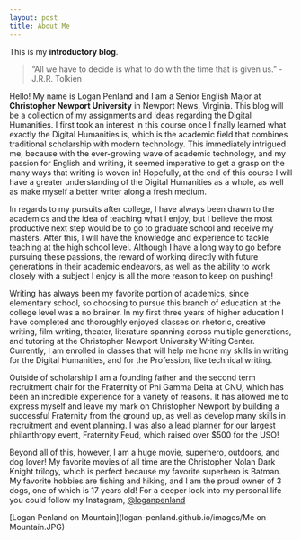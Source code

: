 ```yaml
---
layout: post
title: About Me
---
```


This is my **introductory blog**.

>“All we have to decide is what to do with the time that is given us.” -J.R.R. Tolkien


Hello! My name is Logan Penland and I am a Senior English Major at **Christopher Newport University** in Newport News, Virginia. This blog will be a collection of my assignments and ideas regarding the Digital Humanities. I first took an interest in this course once I finally learned what exactly the Digital Humanities is, which is the academic field that combines traditional scholarship with modern technology. This immediately intrigued me, because with the ever-growing wave of academic technology, and my passion for English and writing, it seemed imperative to get a grasp on the many ways that writing is woven in! Hopefully, at the end of this course I will have a greater understanding of the Digital Humanities as a whole, as well as make myself a better writer along a fresh medium. 


In regards to my pursuits after college, I have always been drawn to the academics and the idea of teaching what I enjoy, but I believe the most productive next step would be to go to graduate school and receive my masters. After this, I will have the knowledge and experience to tackle teaching at the high school level. Although I have a long way to go before pursuing these passions, the reward of working directly with future generations in their academic endeavors, as well as the ability to work closely with a subject I enjoy is all the more reason to keep on pushing! 


Writing has always been my favorite portion of academics, since elementary school, so choosing to pursue this branch of education at the college level was a no brainer. In my first three years of higher education I have completed and thoroughly enjoyed classes on rhetoric, creative writing, film writing, theater, literature spanning across multiple generations, and tutoring at the Christopher Newport University Writing Center. Currently, I am enrolled in classes that will help me hone my skills in writing for the Digital Humanities, and for the Profession, like technical writing. 


Outside of scholarship I am a founding father and the second term recruitment chair for the Fraternity of Phi Gamma Delta at CNU, which has been an incredible experience for a variety of reasons. It has allowed me to express myself and leave my mark on Christopher Newport by building a successful Fraternity from the ground up, as well as develop many skills in recruitment and event planning. I was also a lead planner for our largest philanthropy event, Fraternity Feud, which raised over $500 for the USO! 

Beyond all of this, however, I am a huge movie, superhero, outdoors, and dog lover! My favorite movies of all time are the Christopher Nolan Dark Knight trilogy, which is perfect because my favorite superhero is Batman. My favorite hobbies are fishing and hiking, and I am the proud owner of 3 dogs, one of which is 17 years old! For a deeper look into my personal life you could follow my Instagram, [@loganpenland]( https://www.instagram.com/loganpenland/)




[Logan Penland on Mountain](logan-penland.github.io/images/Me on Mountain.JPG)
